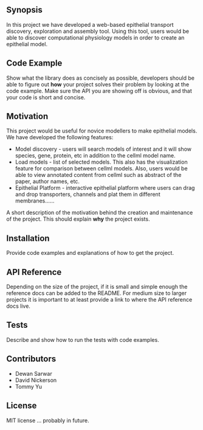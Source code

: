 ## Synopsis

In this project we have developed a web-based epithelial transport discovery, exploration and assembly tool. Using this tool, users would be able to discover computational physiology models in order to create an epithelial model. 

## Code Example

Show what the library does as concisely as possible, developers should be able to figure out **how** your project solves their problem by looking at the code example. Make sure the API you are showing off is obvious, and that your code is short and concise.

## Motivation

This project would be useful for novice modellers to make epithelial models. We have developed the following features:
* Model discovery - users will search models of interest and it will show species, gene, protein, etc in addition to the cellml model name.
* Load models - list of selected models. This also has the visualization feature for comparison between cellml models. Also, users would be able to view annotated content from cellml such as abstract of the paper, author names, etc.
* Epithelial Platform - interactive epithelial platform where users can drag and drop transporters, channels and plat them in different membranes......

A short description of the motivation behind the creation and maintenance of the project. This should explain **why** the project exists.

## Installation

Provide code examples and explanations of how to get the project.

## API Reference

Depending on the size of the project, if it is small and simple enough the reference docs can be added to the README. For medium size to larger projects it is important to at least provide a link to where the API reference docs live.

## Tests

Describe and show how to run the tests with code examples.

## Contributors

- Dewan Sarwar
- David Nickerson
- Tommy Yu

## License

MIT license ... probably in future.
